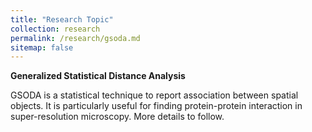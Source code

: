 ```yaml
---
title: "Research Topic"
collection: research
permalink: /research/gsoda.md
sitemap: false
---
```


**Generalized Statistical Distance Analysis**

GSODA is a statistical technique to report association between spatial objects. It is particularly useful for finding protein-protein interaction in super-resolution microscopy.
More details to follow.
